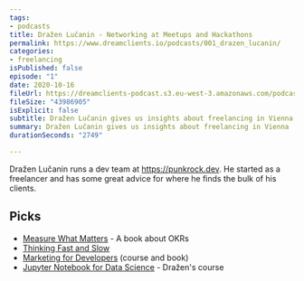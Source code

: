 ```yaml
---
tags:
- podcasts
title: Dražen Lučanin - Networking at Meetups and Hackathons
permalink: https://www.dreamclients.io/podcasts/001_drazen_lucanin/
categories:
- freelancing
isPublished: false
episode: "1"
date: 2020-10-16
fileUrl: https://dreamclients-podcast.s3.eu-west-3.amazonaws.com/podcast/episodes/001-DreamClientsPodcast-Drazen-Lucanin.mp3
fileSize: "43986905"
isExplicit: false
subtitle: Dražen Lučanin gives us insights about freelancing in Vienna
summary: Dražen Lučanin gives us insights about freelancing in Vienna
durationSeconds: "2749"

---
```

Dražen Lučanin runs a dev team at https://punkrock.dev. He started as a freelancer and has some great advice for where he finds the bulk of his clients.

## Picks

* [Measure What Matters](https://amzn.to/3jp8vBx) - A book about OKRs
* [Thinking Fast and Slow](https://amzn.to/37Arzuo)
* [Marketing for Developers](https://devmarketing.xyz/) (course and book)
* [Jupyter Notebook for Data Science](https://www.udemy.com/course/jupyter-notebook-for-data-science/) - Dražen's course